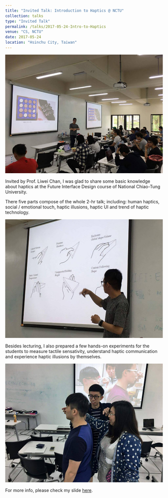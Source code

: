 ```yaml
---
title: "Invited Talk: Introduction to Haptics @ NCTU"
collection: talks
type: "Invited Talk"
permalink: /talks/2017-05-24-Intro-to-Haptics
venue: "CS, NCTU"
date: 2017-05-24
location: "Hsinchu City, Taiwan"
---
```


<img src='/images/intro_to_haptics_1.jpg'>

Invited by Prof. Liwei Chan, I was glad to share some basic knowledge about haptics at the Future Interface Design course of National Chiao-Tung University.

There five parts compose of the whole 2-hr talk; including: human haptics, social / emotional touch, haptic illusions, haptic UI and trend of haptic technology.

<img src='/images/intro_to_haptics_2.jpg'>

Besides lecturing, I also prepared a few hands-on experiments for the students to measure tactile sensativity, understand haptic communication and experience haptic illusions by themselves.

<img src='/images/intro_to_haptics_3.jpg'>

For more info, please check my slide [here](https://goo.gl/uRoAcc).
